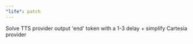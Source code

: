 ```yaml
---
"life": patch
---
```


Solve TTS provider output 'end' token with a 1-3 delay + simplify Cartesia provider
